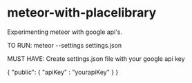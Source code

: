 # meteor-with-placelibrary

Experimenting meteor with google api's. 

TO RUN: 
meteor --settings settings.json

MUST HAVE:
Create settings.json file with your google api key

{
	"public": 
	{
		"apiKey" : "yourapiKey"
	}
}	
